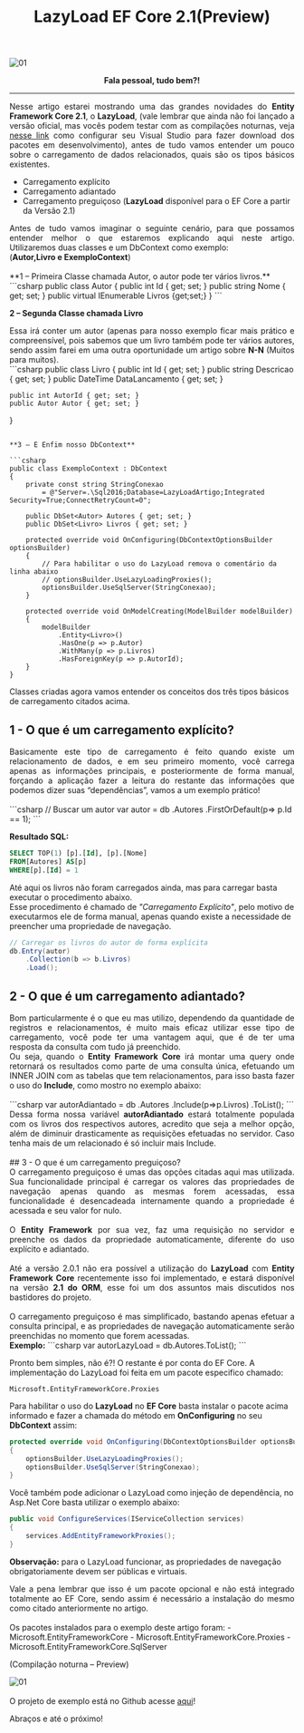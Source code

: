 ﻿---
title: "LazyLoad EF Core 2.1(Preview)"
comments: true
excerpt_separator: "Ler mais"
categories:
  - "Entity Framework Core"
tags:
  - "Entity Framework Core"
toc: true
toc_label: "Ir para"
---

![01]({{site.url}}{{site.baseurl}}/assets/images/efcoretopo.jpg)

<center><strong>Fala pessoal, tudo bem?!</strong></center>
<hr>

<div style="text-align: justify;">
Nesse artigo estarei mostrando uma das grandes novidades do <strong>Entity Framework Core 2.1</strong>, o <strong>LazyLoad</strong>, (vale lembrar que ainda não foi lançado a versão oficial, mas vocês podem testar com as compilações noturnas, veja <a href="https://ralms.io/configura%C3%A7%C3%A3o/configurarnuget/" alt="Configurar Nuget">nesse link</a> como configurar seu Visual Studio para fazer download dos pacotes em desenvolvimento), antes de tudo vamos entender um pouco sobre o carregamento de dados relacionados, quais são os tipos básicos existentes.
</div>

-	Carregamento explícito
-	Carregamento adiantado
-	Carregamento preguiçoso (<strong>LazyLoad</strong> disponível para o EF Core a partir da Versão 2.1)

<div style="text-align: justify;">
Antes de tudo vamos imaginar o seguinte cenário, para que possamos entender melhor o que estaremos explicando aqui neste artigo.
Utilizaremos duas classes e um DbContext como exemplo:<br> (<strong>Autor,Livro e ExemploContext</strong>)
</div>
<br>
**1 – Primeira Classe chamada Autor, o autor pode ter vários livros.**
```csharp
public class Autor
{
    public int Id { get; set; }
    public string Nome { get; set; }
    public virtual IEnumerable<Livro> Livros {get;set;}
}
```

**2 –  Segunda Classe chamada Livro**
<div style="text-align: justify;">
Essa irá conter um autor (apenas para nosso exemplo ficar mais prático e compreensível, pois sabemos que um livro também pode ter vários autores, sendo assim farei em uma outra oportunidade um artigo sobre <strong>N-N</strong> (Muitos para muitos).
</div>
```csharp
public class Livro
{
    public int Id { get; set; }
    public string Descricao { get; set; }
    public DateTime DataLancamento { get; set; }

    public int AutorId { get; set; }
    public Autor Autor { get; set; }
}
```

**3 – E Enfim nosso DbContext**

```csharp
public class ExemploContext : DbContext
{
    private const string StringConexao
        = @"Server=.\Sql2016;Database=LazyLoadArtigo;Integrated Security=True;ConnectRetryCount=0";

    public DbSet<Autor> Autores { get; set; }
    public DbSet<Livro> Livros { get; set; }

    protected override void OnConfiguring(DbContextOptionsBuilder optionsBuilder)
    {
        // Para habilitar o uso do LazyLoad remova o comentário da linha abaixo
        // optionsBuilder.UseLazyLoadingProxies();
        optionsBuilder.UseSqlServer(StringConexao);
    }

    protected override void OnModelCreating(ModelBuilder modelBuilder)
    {
        modelBuilder
            .Entity<Livro>()
            .HasOne(p => p.Autor)
            .WithMany(p => p.Livros)
            .HasForeignKey(p => p.AutorId);
    }
}
```

Classes criadas agora vamos entender os conceitos dos três tipos básicos de carregamento citados acima.

## 1 - O que é um carregamento explícito?
<div style="text-align: justify;">
Basicamente este tipo de carregamento é feito quando existe um relacionamento de dados, e em seu primeiro momento, você carrega apenas as informações principais, e posteriormente de forma manual, forçando a aplicação fazer a leitura do restante das informações que podemos dizer suas “dependências”, vamos a um exemplo prático!
</div>
<br>
```csharp
// Buscar um autor
var autor = db
    .Autores
    .FirstOrDefault(p=> p.Id == 1);
```

**Resultado SQL:**
```sql
SELECT TOP(1) [p].[Id], [p].[Nome]
FROM[Autores] AS[p]
WHERE[p].[Id] = 1
```

Até aqui os livros não foram carregados ainda, mas para carregar basta executar o procedimento abaixo.<br>
Esse procedimento é chamado de <i>"Carregamento Explícito"</i>, pelo motivo de executarmos ele de forma manual, apenas quando existe a necessidade de preencher uma propriedade de navegação.

```csharp
// Carregar os livros do autor de forma explícita
db.Entry(autor)
    .Collection(b => b.Livros)
    .Load();
```

## 2 - O que é um carregamento adiantado?
<div style="text-align: justify;">
Bom particularmente é o que eu mas utilizo, dependendo da quantidade de registros e relacionamentos, é muito mais eficaz utilizar esse tipo de carregamento, você pode ter uma vantagem aqui, que é de ter uma resposta da consulta com tudo já preenchido.<br>
Ou seja, quando o <strong>Entity Framework Core</strong> irá montar uma query onde retornará os resultados como parte de uma consulta única, efetuando um INNER JOIN com as tabelas que tem relacionamentos, para isso basta fazer o uso do <strong>Include</strong>, como mostro no exemplo abaixo:
</div>
<br>
```csharp
var autorAdiantado = db
    .Autores
    .Include(p=>p.Livros)
    .ToList();
```
<div style="text-align: justify;">
Dessa forma nossa variável <strong>autorAdiantado</strong> estará totalmente populada com os livros dos respectivos autores, acredito que seja a melhor opção, além de diminuir drasticamente as requisições efetuadas no servidor. Caso tenha mais de um relacionado é só incluir mais Include.
</div>
<br>
## 3 - O que é um carregamento preguiçoso?
<div style="text-align: justify;">
O carregamento preguiçoso é umas das opções citadas aqui mas utilizada. Sua funcionalidade principal é carregar os valores das propriedades de navegação apenas quando as mesmas forem acessadas, essa funcionalidade é desencadeada internamente quando a propriedade é acessada e seu valor for nulo.<br><br>
O <strong>Entity Framework</strong> por sua vez, faz uma requisição no servidor e preenche os dados da propriedade automaticamente, diferente do uso explícito e adiantado.<br><br>
Até a versão 2.0.1 não era possível a utilização do <strong>LazyLoad</strong> com <strong>Entity Framework Core</strong> recentemente isso foi implementado, e estará disponível na versão <strong>2.1 do ORM</strong>, esse foi um dos assuntos mais discutidos nos bastidores do projeto.<br><br>
O carregamento preguiçoso é mas simplificado, bastando apenas efetuar a consulta principal, e as propriedades de navegação automaticamente serão preenchidas no momento que forem acessadas.<br>
</div>
<strong>Exemplo:</strong>
```csharp
var autorLazyLoad = db.Autores.ToList();
```

Pronto bem simples, não é?! O restante é por conta do EF Core.
A implementação do LazyLoad foi feita em um pacote especifico chamado:

```
Microsoft.EntityFrameworkCore.Proxies
```

Para habilitar o uso do <strong>LazyLoad</strong> no <strong>EF Core</strong> basta instalar o pacote acima informado e fazer a chamada do método em <strong>OnConfiguring</strong> no seu <strong>DbContext</strong> assim:

```csharp
protected override void OnConfiguring(DbContextOptionsBuilder optionsBuilder)
{
    optionsBuilder.UseLazyLoadingProxies();
    optionsBuilder.UseSqlServer(StringConexao);
}
```
Você também pode adicionar o LazyLoad como injeção de dependência, no Asp.Net Core basta utilizar o exemplo abaixo:
```csharp
public void ConfigureServices(IServiceCollection services)
{
    services.AddEntityFrameworkProxies();
}
```

**Observação:** para o LazyLoad funcionar, as propriedades de navegação obrigatoriamente devem ser públicas e virtuais.
<br>
<div style="text-align: justify;">
Vale a pena lembrar que isso é um pacote opcional e não está integrado totalmente ao EF Core, sendo assim é necessário a instalação do mesmo como citado anteriormente no artigo.
</div>
<br>
Os pacotes instalados para o exemplo deste artigo foram:
- Microsoft.EntityFrameworkCore
- Microsoft.EntityFrameworkCore.Proxies
- Microsoft.EntityFrameworkCore.SqlServer

(Compilação noturna – Preview)

![01]({{site.url}}{{site.baseurl}}/assets/images/lazyload.png)
<br><br>
O projeto de exemplo está no Github acesse <a href="https://github.com/ralmsdeveloper/LazyLoad" alt="">aqui</a>!<br>

Abraços e até o próximo!

